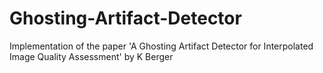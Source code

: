 # Ghosting-Artifact-Detector
Implementation of the paper 'A Ghosting Artifact Detector for Interpolated Image Quality Assessment' by K Berger
